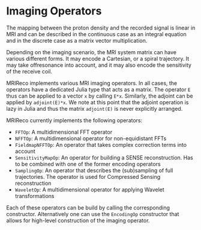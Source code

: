 # Imaging Operators

The mapping between the proton density and the recorded signal is linear in MRI
and can be described in the continuous case as an integral equation and in the
discrete case as a matrix vector multiplication.

Depending on the imaging scenario, the MRI system matrix can have various different
forms. It may encode a Cartesian, or a spiral trajectory. It may take offresonance
into account, and it may also encode the sensitivity of the receive coil.

MRIReco implements various MRI imaging operators. In all cases, the operators
have a dedicated Julia type that acts as a matrix. The operator `E` thus can be
applied to a vector `x` by calling `E*x`. Similarly, the adjoint can be applied by
`adjoint(E)*x`. We note at this point that the adjoint operation is lazy in Julia
and thus the matrix `adjoint(E)` is never explicitly arranged.

MRIReco currently implements the following operators:
* `FFTOp`: A multidimensional FFT operator
* `NFFTOp`: A multidimensional operator for non-equidistant FFTs
* `FieldmapNFFTOp`: An operator that takes complex correction terms into account
* `SensitivityMapOp`: An operator for building a SENSE reconstruction. Has to be
  combined with one of the former encoding operators
* `SamplingOp`: An operator that describes the (sub)sampling of full trajectories.
  The operator is used for Compressed Sensing reconstruction
* `WaveletOp`: A multidimensional operator for applying Wavelet transformations

Each of these operators can be build by calling the corresponding constructor.
Alternatively one can use the `EncodingOp` constructor that allows for high-level
construction of the imaging operator.
